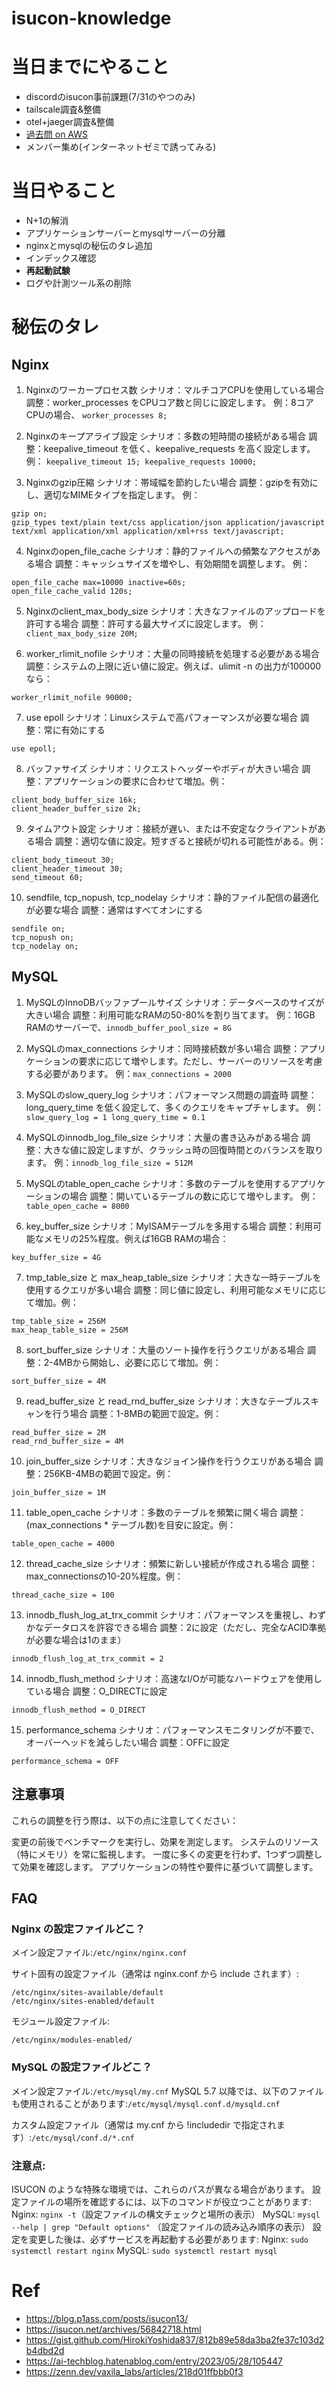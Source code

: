 # isucon-knowledge

# 当日までにやること
- discordのisucon事前課題(7/31のやつのみ)
- tailscale調査&整備
- otel+jaeger調査&整備
- [過去問 on AWS](https://github.com/matsuu/aws-isucon/tree/main)
- メンバー集め(インターネットゼミで誘ってみる)

# 当日やること
- N+1の解消
- アプリケーションサーバーとmysqlサーバーの分離
- nginxとmysqlの秘伝のタレ追加
- インデックス確認
- **再起動試験**
- ログや計測ツール系の削除

# 秘伝のタレ
## Nginx
1. Nginxのワーカープロセス数
シナリオ：マルチコアCPUを使用している場合
調整：worker_processes をCPUコア数と同じに設定します。
例：8コアCPUの場合、 `worker_processes 8;`

2. Nginxのキープアライブ設定
シナリオ：多数の短時間の接続がある場合
調整：keepalive_timeout を低く、keepalive_requests を高く設定します。
例： `keepalive_timeout 15; keepalive_requests 10000;`

3. Nginxのgzip圧縮
シナリオ：帯域幅を節約したい場合
調整：gzipを有効にし、適切なMIMEタイプを指定します。
例：
```
gzip on;
gzip_types text/plain text/css application/json application/javascript text/xml application/xml application/xml+rss text/javascript;
```

4. Nginxのopen_file_cache
シナリオ：静的ファイルへの頻繁なアクセスがある場合
調整：キャッシュサイズを増やし、有効期間を調整します。
例：
```
open_file_cache max=10000 inactive=60s;
open_file_cache_valid 120s;
```

5. Nginxのclient_max_body_size
シナリオ：大きなファイルのアップロードを許可する場合
調整：許可する最大サイズに設定します。
例：`client_max_body_size 20M;`

6. worker_rlimit_nofile
シナリオ：大量の同時接続を処理する必要がある場合
調整：システムの上限に近い値に設定。例えば、ulimit -n の出力が100000なら：

`worker_rlimit_nofile 90000;`

7. use epoll
シナリオ：Linuxシステムで高パフォーマンスが必要な場合
調整：常に有効にする

`use epoll;`

8. バッファサイズ
シナリオ：リクエストヘッダーやボディが大きい場合
調整：アプリケーションの要求に合わせて増加。例：
```
client_body_buffer_size 16k;
client_header_buffer_size 2k;
```

9. タイムアウト設定
シナリオ：接続が遅い、または不安定なクライアントがある場合
調整：適切な値に設定。短すぎると接続が切れる可能性がある。例：
```
client_body_timeout 30;
client_header_timeout 30;
send_timeout 60;
```

10. sendfile, tcp_nopush, tcp_nodelay
シナリオ：静的ファイル配信の最適化が必要な場合
調整：通常はすべてオンにする
```
sendfile on;
tcp_nopush on;
tcp_nodelay on;
```

## MySQL
1. MySQLのInnoDBバッファプールサイズ
シナリオ：データベースのサイズが大きい場合
調整：利用可能なRAMの50-80%を割り当てます。
例：16GB RAMのサーバーで、`innodb_buffer_pool_size = 8G`

2. MySQLのmax_connections
シナリオ：同時接続数が多い場合
調整：アプリケーションの要求に応じて増やします。ただし、サーバーのリソースを考慮する必要があります。
例：`max_connections = 2000`

3. MySQLのslow_query_log
シナリオ：パフォーマンス問題の調査時
調整：long_query_time を低く設定して、多くのクエリをキャプチャします。
例：`slow_query_log = 1 long_query_time = 0.1`

4. MySQLのinnodb_log_file_size
シナリオ：大量の書き込みがある場合
調整：大きな値に設定しますが、クラッシュ時の回復時間とのバランスを取ります。
例：`innodb_log_file_size = 512M`

5. MySQLのtable_open_cache
シナリオ：多数のテーブルを使用するアプリケーションの場合
調整：開いているテーブルの数に応じて増やします。
例： `table_open_cache = 8000`

6. key_buffer_size
シナリオ：MyISAMテーブルを多用する場合
調整：利用可能なメモリの25%程度。例えば16GB RAMの場合：

`key_buffer_size = 4G`

7. tmp_table_size と max_heap_table_size
シナリオ：大きな一時テーブルを使用するクエリが多い場合
調整：同じ値に設定し、利用可能なメモリに応じて増加。例：
```
tmp_table_size = 256M
max_heap_table_size = 256M
```
8. sort_buffer_size
シナリオ：大量のソート操作を行うクエリがある場合
調整：2-4MBから開始し、必要に応じて増加。例：

`sort_buffer_size = 4M`

9. read_buffer_size と read_rnd_buffer_size
シナリオ：大きなテーブルスキャンを行う場合
調整：1-8MBの範囲で設定。例：
```
read_buffer_size = 2M
read_rnd_buffer_size = 4M
```
10. join_buffer_size
シナリオ：大きなジョイン操作を行うクエリがある場合
調整：256KB-4MBの範囲で設定。例：

`join_buffer_size = 1M`

11. table_open_cache
シナリオ：多数のテーブルを頻繁に開く場合
調整：(max_connections * テーブル数)を目安に設定。例：

`table_open_cache = 4000`

12. thread_cache_size
シナリオ：頻繁に新しい接続が作成される場合
調整：max_connectionsの10-20%程度。例：

`thread_cache_size = 100`

13. innodb_flush_log_at_trx_commit
シナリオ：パフォーマンスを重視し、わずかなデータロスを許容できる場合
調整：2に設定（ただし、完全なACID準拠が必要な場合は1のまま）

`innodb_flush_log_at_trx_commit = 2`

14. innodb_flush_method
シナリオ：高速なI/Oが可能なハードウェアを使用している場合
調整：O_DIRECTに設定

`innodb_flush_method = O_DIRECT`

15. performance_schema
シナリオ：パフォーマンスモニタリングが不要で、オーバーヘッドを減らしたい場合
調整：OFFに設定

`performance_schema = OFF`

## 注意事項
これらの調整を行う際は、以下の点に注意してください：

変更の前後でベンチマークを実行し、効果を測定します。
システムのリソース（特にメモリ）を常に監視します。
一度に多くの変更を行わず、1つずつ調整して効果を確認します。
アプリケーションの特性や要件に基づいて調整します。

## FAQ
### Nginx の設定ファイルどこ？
メイン設定ファイル:`/etc/nginx/nginx.conf`

サイト固有の設定ファイル（通常は nginx.conf から include されます）:
```
/etc/nginx/sites-available/default
/etc/nginx/sites-enabled/default
```

モジュール設定ファイル:

`/etc/nginx/modules-enabled/`

### MySQL の設定ファイルどこ？

メイン設定ファイル:`/etc/mysql/my.cnf`
MySQL 5.7 以降では、以下のファイルも使用されることがあります:`/etc/mysql/mysql.conf.d/mysqld.cnf`

カスタム設定ファイル（通常は my.cnf から !includedir で指定されます）:`/etc/mysql/conf.d/*.cnf`

### 注意点:
ISUCON のような特殊な環境では、これらのパスが異なる場合があります。
設定ファイルの場所を確認するには、以下のコマンドが役立つことがあります:
Nginx: `nginx -t`（設定ファイルの構文チェックと場所の表示）
MySQL: `mysql --help | grep "Default options"` （設定ファイルの読み込み順序の表示）
設定を変更した後は、必ずサービスを再起動する必要があります:
Nginx: `sudo systemctl restart nginx`
MySQL: `sudo systemctl restart mysql`

# Ref
- https://blog.p1ass.com/posts/isucon13/
- https://isucon.net/archives/56842718.html
- https://gist.github.com/HirokiYoshida837/812b89e58da3ba2fe37c103d2b4dbd2d
- https://ai-techblog.hatenablog.com/entry/2023/05/28/105447
- https://zenn.dev/vaxila_labs/articles/218d01ffbbb0f3
